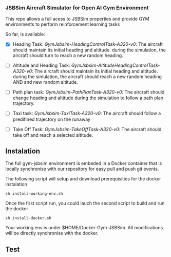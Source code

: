 ### JSBSim Aircraft Simulator for Open AI Gym Environment

This repo allows a full acess to JSBSim properties and provide GYM environments to perform reinforcement learning tasks

So far, is available:

 * [x] Heading Task: *GymJsbsim-HeadingControlTask-A320-v0*: The aircraft should maintain its initial heading and altitude. during the simulation, the aircraft should turn to reach a new random heading.
 * [ ] Altitude and Heading Task: *GymJsbsim-AltitudeHeadingControlTask-A320-v0*: The aircraft should maintain its initial heading and altitude. during the simulation, the aircraft should reach a new random heading AND and new random altitude.
 * [ ] Path plan task: *GymJsbsim-PathPlanTask-A320-v0*: The aircraft should change heading and altitude during the simulation to follow a path plan trajectory.
 * [ ] Taxi task: *GymJsbsim-TaxiTask-A320-v0*: The aircraft should follow a predifined trajectory on the runaway
 * [ ] Take Off Task: *GymJsbsim-TakeOffTask-A320-v0*: The aircraft should take off and reach a selected altitude.
 
 
 ## Instalation
 
 The full gym-jsbsim environment is embeded in a Docker container that is locally synchronise with our repository for easy pull and push git events.
 
 The following script will setup and download prerequisities for the docker instalation
```
sh install-working-env.sh
```
Once the first script run, you could lauch the second script to build and run the docker
```
sh install-docker.sh
```

Your working env is under $HOME/Docker-Gym-JSBSim. All modifications will be directly synchronise with the docker.

## Test






